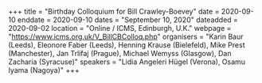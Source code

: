 +++
title = "Birthday Colloquium for Bill Crawley-Boevey"
date = 2020-09-10
enddate = 2020-09-10
dates = "September 10, 2020"
dateadded = 2020-09-02
location = "Online / ICMS, Edinburgh, U.K."
webpage = "https://www.icms.org.uk/V_BillCBColloq.php"
organisers = "Karin Baur (Leeds), Eleonore Faber (Leeds), Henning Krause (Bielefeld), Mike Prest (Manchester), Jan Trlifaj (Prague), Michael Wemyss (Glasgow), Dan Zacharia (Syracuse)"
speakers = "Lidia Angeleri Hügel (Verona), Osamu Iyama (Nagoya)"
+++
